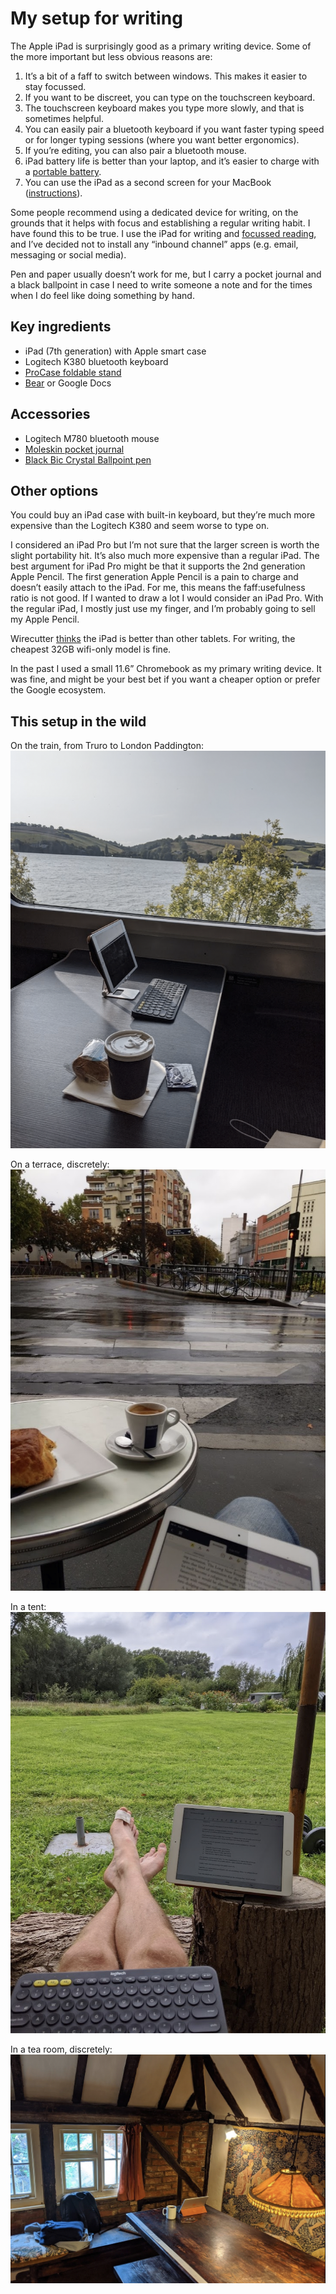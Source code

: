 # My setup for writing
The Apple iPad is surprisingly good as a primary writing device. Some of the more important but less obvious reasons are:

1. It’s a bit of a faff to switch between windows. This makes it easier to stay focussed.
2. If you want to be discreet, you can type on the touchscreen keyboard.
3. The touchscreen keyboard makes you type more slowly, and that is sometimes helpful.
4. You can easily pair a bluetooth keyboard if you want faster typing speed or for longer typing sessions (where you want better ergonomics).
5. If you’re editing, you can also pair a bluetooth mouse.
6. iPad battery life is better than your laptop, and it’s easier to charge with a [portable battery](buy-a-portable-battery.md).
7. You can use the iPad as a second screen for your MacBook ([instructions](https://support.apple.com/en-gb/HT210380)).

Some people recommend using a dedicated device for writing, on the grounds that it helps with focus and establishing a regular writing habit. I have found this to be true. I use the iPad for writing and [focussed reading](my-setup-for-reading-highlighting-and-annotation.md), and I’ve decided not to install any “inbound channel” apps (e.g. email, messaging or social media).

Pen and paper usually doesn’t work for me, but I carry a pocket journal and a black ballpoint in case I need to write someone a note and for the times when I do feel like doing something by hand. 

## Key ingredients
* iPad (7th generation) with Apple smart case
* Logitech K380 bluetooth keyboard
* [ProCase foldable stand](https://www.amazon.co.uk/gp/product/B08CH245V4/ref=ppx_yo_dt_b_asin_title_o02_s00?ie=UTF8&psc=1)
* [Bear](https://bear.app/) or Google Docs 

## Accessories
* Logitech M780 bluetooth mouse
* [Moleskin pocket journal](https://gb.moleskine.com/cahier-journals-tender-yellow/p1637)
* [Black Bic Crystal Ballpoint pen](https://www.amazon.co.uk/Bic-Crystal-Ballpoint-Medium-Point/dp/B00903C416?th=1)

## Other options
You could buy an iPad case with built-in keyboard, but they’re much more expensive than the Logitech K380 and seem worse to type on.

I considered an iPad Pro but I’m not sure that the larger screen is worth the slight portability hit. It’s also much more expensive than a regular iPad. The best argument for iPad Pro might be that it supports the 2nd generation Apple Pencil. The first generation Apple Pencil is a pain to charge and doesn’t easily attach to the iPad. For me, this means the faff:usefulness ratio is not good. If I wanted to draw a lot I would consider an iPad Pro. With the regular iPad, I mostly just use my finger, and I’m probably going to sell my Apple Pencil. 

Wirecutter [thinks](https://www.nytimes.com/wirecutter/reviews/the-ipad-is-the-best-tablet/) the iPad is better than other tablets. For writing, the cheapest 32GB wifi-only model is fine.

In the past I used a small 11.6” Chromebook as my primary writing device. It was fine, and might be your best bet if you want a cheaper option or prefer the Google ecosystem. 

## This setup in the wild
On the train, from Truro to London Paddington:
![](../images/2D4E9F18-85EA-4684-8A26-F4FDCBFD683B-89894-0004DE34C06B7F4C/8354F484-5A63-4C8E-8572-CE44AB93F59A.png)

On a terrace, discretely:
![](../images/39C29692-930F-4B19-9714-0F3A47485A58-89894-0004DE7AC427F5DD/580E6A8F-052C-4B15-AC72-14EAB23BD776.png)

In a tent:
![](../images/E53340A3-F4B3-4D36-B17D-9A03693F63D1-89894-0004DC5EDD539BB5/E432F67B-5F01-4A6E-B202-42A0902C211F.png)

In a tea room, discretely:
![](../images/32F57991-AACA-4591-9A8B-C4260B40E95E-89894-0004DC66649C1B74/CCD5920D-B7B6-407B-A255-09915278B60E.png)



<!-- #web/useful -->

<!-- {BearID:my-setup-for-writing.md} -->
